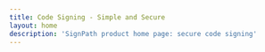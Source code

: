 ```yaml
---
title: Code Signing - Simple and Secure
layout: home
description: 'SignPath product home page: secure code signing'
---
```


